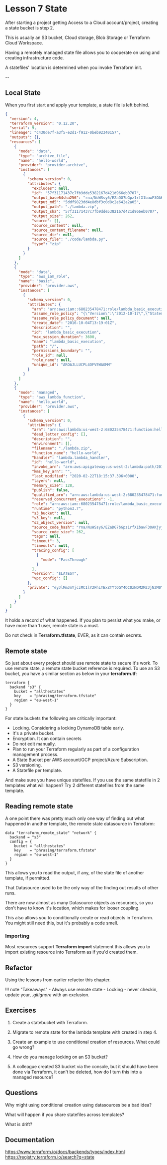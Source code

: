 # Lesson 7 State

After starting a project getting Access to a Cloud account/project, creating a state bucket is step 2.

This is usually an S3 bucket, Cloud storage, Blob Storage or Terraform Cloud Workspace.

Having a remotely managed state file allows you to cooperate on using and creating infrastructure code.

A statefiles' location is determined when you invoke Terraform init.

--

## Local State

When you first start and apply your template, a state file is left behind.

```json
{
  "version": 4,
  "terraform_version": "0.12.20",
  "serial": 9,
  "lineage": "c430de7f-a3f5-e2d1-f912-0beb92340157",
  "outputs": {},
  "resources": [
    {
      "mode": "data",
      "type": "archive_file",
      "name": "hello-world",
      "provider": "provider.archive",
      "instances": [
        {
          "schema_version": 0,
          "attributes": {
            "excludes": null,
            "id": "57f31171437c7fb9dde5382167d421d966eb0707",
            "output_base64sha256": "rna/NuWSsy6/EZaDG7bGpz1rfX1bawF3OAKjyjBc/i8=",
            "output_md5": "5ddf9823dd4e8dbf3c0d8c2e642a2a05",
            "output_path": "./lambda.zip",
            "output_sha": "57f31171437c7fb9dde5382167d421d966eb0707",
            "output_size": 262,
            "source": [],
            "source_content": null,
            "source_content_filename": null,
            "source_dir": null,
            "source_file": "./code/lambda.py",
            "type": "zip"
          }
        }
      ]
    },
    {
      "mode": "data",
      "type": "aws_iam_role",
      "name": "basic",
      "provider": "provider.aws",
      "instances": [
        {
          "schema_version": 0,
          "attributes": {
            "arn": "arn:aws:iam::680235478471:role/lambda_basic_execution",
            "assume_role_policy": "{\"Version\":\"2012-10-17\",\"Statement\":[{\"Effect\":\"Allow\",\"Principal\":{\"Service\":\"lambda.amazonaws.com\"},\"Action\":\"sts:AssumeRole\"}]}",
            "assume_role_policy_document": null,
            "create_date": "2016-10-04T13:19:01Z",
            "description": "",
            "id": "lambda_basic_execution",
            "max_session_duration": 3600,
            "name": "lambda_basic_execution",
            "path": "/",
            "permissions_boundary": "",
            "role_id": null,
            "role_name": null,
            "unique_id": "AROAJLLUCPL4OFV5WAGMM"
          }
        }
      ]
    },
    {
      "mode": "managed",
      "type": "aws_lambda_function",
      "name": "hello_world",
      "provider": "provider.aws",
      "instances": [
        {
          "schema_version": 0,
          "attributes": {
            "arn": "arn:aws:lambda:us-west-2:680235478471:function:hello-world",
            "dead_letter_config": [],
            "description": "",
            "environment": [],
            "filename": "./lambda.zip",
            "function_name": "hello-world",
            "handler": "lambda.lambda_handler",
            "id": "hello-world",
            "invoke_arn": "arn:aws:apigateway:us-west-2:lambda:path/2015-03-31/functions/arn:aws:lambda:us-west-2:680235478471:function:hello-world/invocations",
            "kms_key_arn": "",
            "last_modified": "2020-02-22T18:15:37.396+0000",
            "layers": null,
            "memory_size": 128,
            "publish": false,
            "qualified_arn": "arn:aws:lambda:us-west-2:680235478471:function:hello-world:$LATEST",
            "reserved_concurrent_executions": -1,
            "role": "arn:aws:iam::680235478471:role/lambda_basic_execution",
            "runtime": "python3.7",
            "s3_bucket": null,
            "s3_key": null,
            "s3_object_version": null,
            "source_code_hash": "rna/NuWSsy6/EZaDG7bGpz1rfX1bawF3OAKjyjBc/i8=",
            "source_code_size": 262,
            "tags": null,
            "timeout": 3,
            "timeouts": null,
            "tracing_config": [
              {
                "mode": "PassThrough"
              }
            ],
            "version": "$LATEST",
            "vpc_config": []
          },
          "private": "eyJlMmJmYjczMC1lY2FhLTExZTYtOGY4OC0zNDM2M2JjN2M0YzAiOnsiY3JlYXRlIjo2MDAwMDAwMDAwMDB9fQ=="
        }
      ]
    }
  ]
}
```

It holds a record of what happened.
If you plan to persist what you make, or have more than 1 user, remote state is a must.

Do not check in **Terraform.tfstate**, EVER, as it can contain secrets.

## Remote state

So just about every project should use remote state to secure it's work.
To use remote state, a remote state bucket reference is required.
To use an S3 bucket, you have a similar section as below in your **terraform.tf**:

```HCL
terraform {
  backend "s3" {
    bucket = "allthestates"
    key    = "phrasing/terraform.tfstate"
    region = "eu-west-1"
  }
}
```

For state buckets the following are critically important:

- Locking.
  Considering a locking DynamoDB table early.
- It's a private bucket.
- Encryption. It can contain secrets
- Do not edit manually.
- Plan to run your Terraform regularly as part of a configuration management process.
- A State Bucket per AWS account/GCP project/Azure Subscription.
- S3 versioning.
- A Statefile per template.

And make sure you have unique statefiles. If you use the same statefile in 2 templates what will happen? Try 2 different statefiles from the same template.

## Reading remote state

A one point there was pretty much only one way of finding out what happened in  another template, the remote state datasource in Terraform:

```HCL
data "terraform_remote_state" "network" {
  backend = "s3"
  config = {
    bucket = "allthestates"
    key    = "phrasing/terraform.tfstate"
    region = "eu-west-1"
  }
}
```

This allows you to read the output, if any, of the state file of another template, if permitted.

That Datasource used to be the only way of the finding out results of other runs.

There are now almost as many Datasource objects as resources, so you  don't have to know it's location, which makes for looser coupling.

This also allows you to conditionally create or read objects in Terraform.
You might still need this, but it's probably a code smell.

### Importing

Most resources support **Terraform import** statement this allows you to import existing resource into Terraform as if you'd created them.

## Refactor

Using the lessons from earlier refactor this chapter.

!!! note "Takeaways"
    - Always use remote state
    - Locking
    - never checkin, update your, *.gitignore* with an exclusion.

## Exercises

1. Create a statebucket with Terraform.

2. Migrate to remote state for the lambda template with created in step 4.

3. Create an example to use conditional creation of resources. What could go wrong?

4. How do you manage locking on an S3 bucket?

5. A colleague created S3 bucket via the console, but it should have been done via Terraform, it can't be deleted, how do I turn this into a managed resource?

## Questions

Why might using conditional creation using datasources be a bad idea?

What will happen if you share statefiles across templates?

What is drift?

## Documentation

<https://www.terraform.io/docs/backends/types/index.html>
<https://registry.terraform.io/search?q=state>
